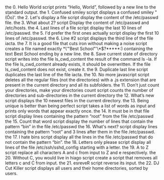 the 0. Hello World script prints “Hello, World”, followed by a new line to the standard output.
the 1. Confused smiley script displays a confused smiley "(Ôo)'.
the 2. Let's display a file script display the content of the /etc/passwd file.
the 3. What about 2? script Display the content of /etc/passwd and /etc/hosts.
the 4. Last lines of a file script display the last 10 lines of /etc/passwd. 
the 5. I'd prefer the first ones actually script display the first 10 lines of /etc/passwd.
the 6. Line #2 script displays the third line of the file iacta.
the 7. It is a good file that cuts iron without making a noise script creates a file named exactly \*\\'"Best School"\'\\*$\?\*\*\*\*\*:) containing the text Best School ending by a new line.
the 8. Save current state of directory script writes into the file ls_cwd_content the result of the command ls -la. If the file ls_cwd_content already exists, it should be overwritten. If the file ls_cwd_content does not exist, create it.
the 9. Duplicate last line script duplicates the last line of the file iacta.
the 10. No more javascript script deletes all the regular files (not the directories) with a .js extension that are present in the current directory and all its subfolders.
the 11. Don't just count your directories, make your directories count script  counts the number of directories and sub-directories in the current directory
the 12. What’s new script displays the 10 newest files in the current directory.
the 13. Being unique is better than being perfect script takes a list of words as input and prints only words that appear exactly once.
the 14. It must be in that file script display lines containing the pattern “root” from the file /etc/passwd
the 15. Count that word script display the number of lines that contain the pattern “bin” in the file /etc/passwd
the 16. What's next? script display lines containing the pattern “root” and 3 lines after them in the file /etc/passwd.
the 17. I hate bins script display all the lines in the file /etc/passwd that do not contain the pattern “bin”.
the 18. Letters only please script display all lines of the file /etc/ssh/sshd_config starting with a letter.
the 19. A to Z script replace all characters A and c from input to Z and e respectively.
the 20. Without C, you would live in hiago script create a script that removes all letters c and C from input.
the 21. esreveR script reverse its input.
the 22. DJ Cut Killer script displays all users and their home directories, sorted by users.
